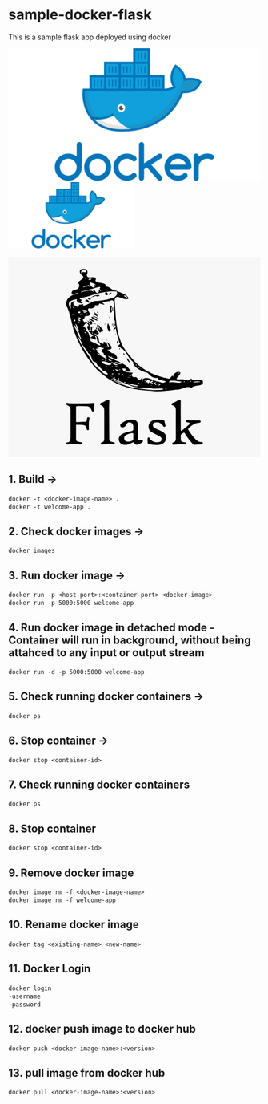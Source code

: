 # sample-docker-flask
This is a sample flask app deployed using docker

![Docker](/assets/Docker.jpg "Docker")
<img width="50%" alt="Docker" src="/assets/Docker.jpg">

![Flask](/assets/Flask.png "Flask")

## 1. Build -> 
```
docker -t <docker-image-name> . 
docker -t welcome-app .
```

## 2. Check docker images -> 
```
docker images
```

## 3. Run docker image -> 
```
docker run -p <host-port>:<container-port> <docker-image>
docker run -p 5000:5000 welcome-app
```

## 4. Run docker image in detached mode - Container will run in background, without being attahced to any input or output stream
```
docker run -d -p 5000:5000 welcome-app
```

## 5. Check running docker containers ->
```
docker ps
```

## 6. Stop container ->
```
docker stop <container-id>
```

## 7. Check running docker containers
```
docker ps
```

## 8. Stop container
```
docker stop <container-id>
```

## 9. Remove docker image
```
docker image rm -f <docker-image-name>
docker image rm -f welcome-app
```

## 10. Rename docker image
```
docker tag <existing-name> <new-name>
```

## 11. Docker Login
```
docker login
-username
-password
```

## 12. docker push image to docker hub
```
docker push <docker-image-name>:<version>
```

## 13. pull image from docker hub
```
docker pull <docker-image-name>:<version>
```